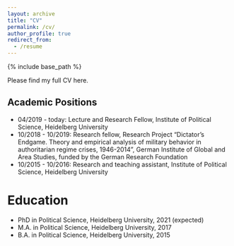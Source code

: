 ```yaml
---
layout: archive
title: "CV"
permalink: /cv/
author_profile: true
redirect_from:
  - /resume
---
```


{% include base_path %}

Please find my full CV here. 

Academic Positions
------
* 04/2019 - today: Lecture and Research Fellow, Institute of Political Science, Heidelberg University
* 10/2018 - 10/2019: Research fellow, Research Project “Dictator’s Endgame. Theory and empirical analysis of military behavior in authoritarian regime crises, 1946-2014”, German Institute of Global and Area Studies, funded by the German Research Foundation
* 10/2015 - 10/2016: Research and teaching assistant, Institute of Political Science, Heidelberg University


Education
======
* PhD in Political Science, Heidelberg University, 2021 (expected)
* M.A. in Political Science, Heidelberg University, 2017
* B.A. in Political Science, Heidelberg University, 2015


